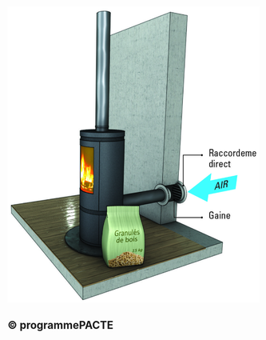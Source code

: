 ![](<images/Appareil de chauffage divisé à granulés - Amenée d'air directe - 1/_page_0_Picture_0.jpeg>)

## © programmePACTE